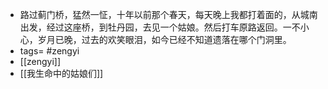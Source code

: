 - 路过蓟门桥，猛然一怔，十年以前那个春天，每天晚上我都打着面的，从城南出发，经过这座桥，到牡丹园，去见一个姑娘。然后打车原路返回。一不小心，岁月已晚，过去的欢笑眼泪，如今已经不知道遗落在哪个门洞里。
- tags= #zengyi
- [[zengyi]]
- [[我生命中的姑娘们]]
